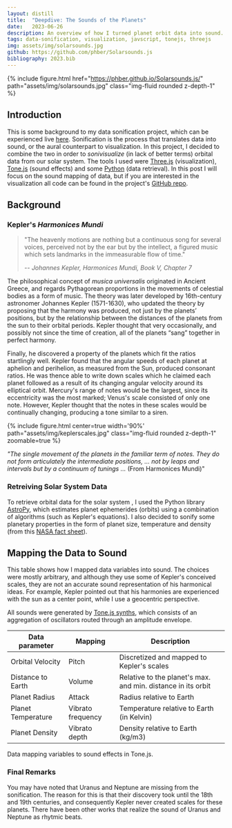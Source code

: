 ```yaml
---
layout: distill
title:  "Deepdive: The Sounds of the Planets"
date:   2023-06-26
description: An overview of how I turned planet orbit data into sound.
tags: data-sonification, visualization, javscript, tonejs, threejs
img: assets/img/solarsounds.jpg
github: https://github.com/phber/Solarsounds.js
bibliography: 2023.bib
---
```


{% include figure.html href="https://phber.github.io/Solarsounds.js/" path="assets/img/solarsounds.jpg" class="img-fluid rounded z-depth-1" %}

## Introduction
This is some background to my data sonification project, which can be experienced live [here](/Solarsounds.js/). 
Sonification is the process that translates data into sound, or the aural counterpart to visualization. In this project, I decided to combine the two in order to _sonivisualize_ (in lack of better terms) orbital data from our solar system. The tools I used were [Three.js](https://github.com/mrdoob/three.js/) (visualization), [Tone.js](https://github.com/Tonejs/Tone.js) (sound effects) and some [Python](https://github.com/astropy/astropy) (data retrieval). In this post I will focus on the sound mapping of data, but if you are interested in the visualization all code can be found in the project's [GitHub repo](https://github.com/phber/Solarsounds.js).

## Background

### Kepler's _Harmonices Mundi_

> "The heavenly motions are nothing but a continuous song for several voices, perceived not by the ear but by the intellect, a figured music which sets landmarks in the immeasurable flow of time."
>
> -- <cite>Johannes Kepler, _Harmonices Mundi_, Book V, Chapter 7</cite>

The philosophical concept of _musica universalis_ originated in Ancient Greece, and regards Pythagorean proportions in the movements of celestial bodies as a form of music. The theory was later developed by 16th-century astronomer Johannes Kepler (1571-1630), who updated the theory by proposing that the harmony was produced, not just by the planets’ positions, but by the relationship between the distances of the planets from the sun to their orbital periods. Kepler thought that very occasionally, and possibly not since the time of creation, all of the planets “sang” together in perfect harmony<d-cite key="harmonices"></d-cite>.

Finally, he discovered a property of the planets which fit the ratios startlingly well. Kepler found that the angular speeds of each planet at aphelion and perihelion, as measured from the Sun, produced consonant ratios. He was thence able to write down scales which he claimed each planet followed as a result of its changing angular velocity around its elliptical orbit. Mercury's range of notes would be the largest, since its eccentricity was the most marked; Venus's scale consisted of only one note. However, Kepler thought that the notes in these scales would be continually changing, producing a tone similar to a siren.

 {% include figure.html center=true width='90%' path="assets/img/keplerscales.jpg" class="img-fluid rounded z-depth-1" zoomable=true %}
 <div class="caption">
 <i>"The single movement of the planets in the familiar term of notes. They do not form articulately the intermediate positions,  ... not by leaps and intervals but by a continuum of tunings ...</i> (From Harmonices Mundi)"
</div>

### Retreiving Solar System Data
To retrieve orbital data for the solar system , I used the Python library [AstroPy](https://github.com/astropy/astropy), which estimates planet ephemerides (orbits) using a combination of algorithms (such as Kepler's equations). I also decided to sonify some planetary properties in the form of planet size, temperature and density (from this [NASA fact sheet](https://nssdc.gsfc.nasa.gov/planetary/factsheet/)).

## Mapping the Data to Sound

This table shows how I mapped data variables into sound. The choices were mostly arbitrary, and although they use some of Kepler's conceived scales, they are not an accurate sound representation of his harmonical ideas. For example, Kepler pointed out that his harmonies are experienced with the sun as a center point, while I use a geocentric perspective. 

All sounds were generated by [Tone.js synths](https://tonejs.github.io/docs/14.7.77/Synth.html), which consists of an aggregation of oscillators routed through an amplitude envelope.
    
| Data parameter | Mapping | Description |
| ----------- | ------------ | ------------ |
| Orbital Velocity      | Pitch   | Discretized and mapped to Kepler's scales     |
| Distance to Earth       | Volume   |  Relative to the planet's max. and min. distance in its orbit   |
| Planet Radius    | Attack       | Radius relative to Earth  |
| Planet Temperature   | Vibrato frequency     |  Temperature relative to Earth (in Kelvin)  |
| Planet Density   | Vibrato  depth    |  Density relative to Earth (kg/m3)   |
 
<div class="caption">
Data mapping variables to sound effects in Tone.js.
</div>

### Final Remarks

You may have noted that Uranus and Neptune are missing from the sonification. The reason for this is that their discovery took until the 18th and 19th centuries, and consequently Kepler never created scales for these planets. There have been other works that realize the sound of Uranus and Neptune as rhytmic beats<d-cite key="keplerrealization"></d-cite>.

